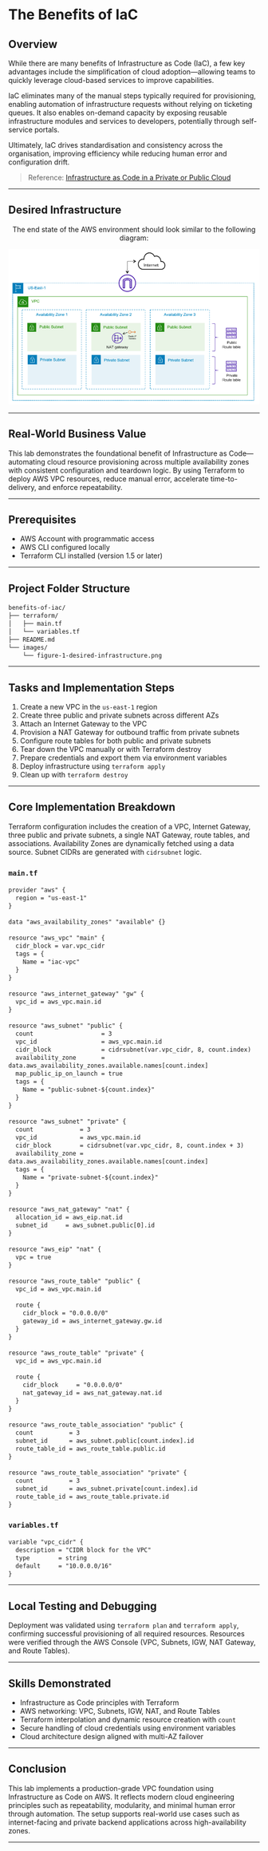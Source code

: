 # The Benefits of IaC

## Overview

While there are many benefits of Infrastructure as Code (IaC), a few key advantages include the simplification of cloud adoption—allowing teams to quickly leverage cloud-based services to improve capabilities.

IaC eliminates many of the manual steps typically required for provisioning, enabling automation of infrastructure requests without relying on ticketing queues. It also enables on-demand capacity by exposing reusable infrastructure modules and services to developers, potentially through self-service portals.

Ultimately, IaC drives standardisation and consistency across the organisation, improving efficiency while reducing human error and configuration drift.

> Reference: [Infrastructure as Code in a Private or Public Cloud](https://www.hashicorp.com/resources/what-is-infrastructure-as-code)

---

## Desired Infrastructure

<div align="center">

  <p>The end state of the AWS environment should look similar to the following diagram:</p>

  <img src="https://github.com/JThomas404/terraform-hands-on-aws-70-labs/blob/main/benefits-of-iac/images/figure-1-desired-infrastructure.png?raw=true" alt="Desired Infrastructure">
</div>

---

## Real-World Business Value

This lab demonstrates the foundational benefit of Infrastructure as Code—automating cloud resource provisioning across multiple availability zones with consistent configuration and teardown logic. By using Terraform to deploy AWS VPC resources, reduce manual error, accelerate time-to-delivery, and enforce repeatability.

---

## Prerequisites

- AWS Account with programmatic access
- AWS CLI configured locally
- Terraform CLI installed (version 1.5 or later)

---

## Project Folder Structure

```
benefits-of-iac/
├── terraform/
│   ├── main.tf
│   └── variables.tf
├── README.md
└── images/
    └── figure-1-desired-infrastructure.png
```

---

## Tasks and Implementation Steps

1. Create a new VPC in the `us-east-1` region
2. Create three public and private subnets across different AZs
3. Attach an Internet Gateway to the VPC
4. Provision a NAT Gateway for outbound traffic from private subnets
5. Configure route tables for both public and private subnets
6. Tear down the VPC manually or with Terraform destroy
7. Prepare credentials and export them via environment variables
8. Deploy infrastructure using `terraform apply`
9. Clean up with `terraform destroy`

---

## Core Implementation Breakdown

Terraform configuration includes the creation of a VPC, Internet Gateway, three public and private subnets, a single NAT Gateway, route tables, and associations. Availability Zones are dynamically fetched using a data source. Subnet CIDRs are generated with `cidrsubnet` logic.

### `main.tf`

```hcl
provider "aws" {
  region = "us-east-1"
}

data "aws_availability_zones" "available" {}

resource "aws_vpc" "main" {
  cidr_block = var.vpc_cidr
  tags = {
    Name = "iac-vpc"
  }
}

resource "aws_internet_gateway" "gw" {
  vpc_id = aws_vpc.main.id
}

resource "aws_subnet" "public" {
  count                   = 3
  vpc_id                  = aws_vpc.main.id
  cidr_block              = cidrsubnet(var.vpc_cidr, 8, count.index)
  availability_zone       = data.aws_availability_zones.available.names[count.index]
  map_public_ip_on_launch = true
  tags = {
    Name = "public-subnet-${count.index}"
  }
}

resource "aws_subnet" "private" {
  count             = 3
  vpc_id            = aws_vpc.main.id
  cidr_block        = cidrsubnet(var.vpc_cidr, 8, count.index + 3)
  availability_zone = data.aws_availability_zones.available.names[count.index]
  tags = {
    Name = "private-subnet-${count.index}"
  }
}

resource "aws_nat_gateway" "nat" {
  allocation_id = aws_eip.nat.id
  subnet_id     = aws_subnet.public[0].id
}

resource "aws_eip" "nat" {
  vpc = true
}

resource "aws_route_table" "public" {
  vpc_id = aws_vpc.main.id

  route {
    cidr_block = "0.0.0.0/0"
    gateway_id = aws_internet_gateway.gw.id
  }
}

resource "aws_route_table" "private" {
  vpc_id = aws_vpc.main.id

  route {
    cidr_block     = "0.0.0.0/0"
    nat_gateway_id = aws_nat_gateway.nat.id
  }
}

resource "aws_route_table_association" "public" {
  count          = 3
  subnet_id      = aws_subnet.public[count.index].id
  route_table_id = aws_route_table.public.id
}

resource "aws_route_table_association" "private" {
  count          = 3
  subnet_id      = aws_subnet.private[count.index].id
  route_table_id = aws_route_table.private.id
}
```

### `variables.tf`

```hcl
variable "vpc_cidr" {
  description = "CIDR block for the VPC"
  type        = string
  default     = "10.0.0.0/16"
}
```

---

## Local Testing and Debugging

Deployment was validated using `terraform plan` and `terraform apply`, confirming successful provisioning of all required resources. Resources were verified through the AWS Console (VPC, Subnets, IGW, NAT Gateway, and Route Tables).

---

## Skills Demonstrated

- Infrastructure as Code principles with Terraform
- AWS networking: VPC, Subnets, IGW, NAT, and Route Tables
- Terraform interpolation and dynamic resource creation with `count`
- Secure handling of cloud credentials using environment variables
- Cloud architecture design aligned with multi-AZ failover

---

## Conclusion

This lab implements a production-grade VPC foundation using Infrastructure as Code on AWS. It reflects modern cloud engineering principles such as repeatability, modularity, and minimal human error through automation. The setup supports real-world use cases such as internet-facing and private backend applications across high-availability zones.

---
